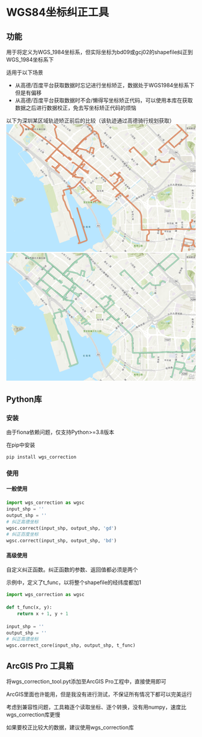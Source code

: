 # WGS84坐标纠正工具


## 功能

用于将定义为WGS_1984坐标系，但实际坐标为bd09或gcj02的shapefile纠正到WGS_1984坐标系下

适用于以下场景
- 从高德/百度平台获取数据时忘记进行坐标矫正，数据处于WGS1984坐标系下但是有偏移
- 从高德/百度平台获取数据时不会/懒得写坐标矫正代码，可以使用本库在获取数据之后进行数据校正，免去写坐标矫正代码的烦恼

以下为深圳某区域轨迹矫正前后的比较（该轨迹通过高德骑行规划获取）
![校正前](before.png)
![校正后](after.png)



## Python库

### 安装
由于fiona依赖问题，仅支持Python>=3.8版本

在pip中安装
```shell
pip install wgs_correction
```

### 使用
#### 一般使用
```python
import wgs_correction as wgsc
input_shp = ''
output_shp = ''
# 纠正高德坐标
wgsc.correct(input_shp, output_shp, 'gd')
# 纠正百度坐标
wgsc.correct(input_shp, output_shp, 'bd')
```
#### 高级使用
自定义纠正函数。纠正函数的参数、返回值都必须是两个

示例中，定义了t_func，以将整个shapefile的经纬度都加1
```python
import wgs_correction as wgsc

def t_func(x, y):
    return x + 1, y + 1

input_shp = ''
output_shp = ''
# 纠正高德坐标
wgsc.correct_core(input_shp, output_shp, t_func)
```



## ArcGIS Pro 工具箱

将wgs_correction_tool.pyt添加至ArcGIS Pro工程中，直接使用即可

ArcGIS里面也许能用，但是我没有进行测试，不保证所有情况下都可以完美运行

考虑到兼容性问题，工具箱逐个读取坐标、逐个转换，没有用numpy，速度比wgs_correction库更慢

如果要校正比较大的数据，建议使用wgs_correction库